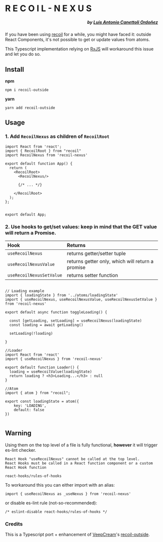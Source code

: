 # R E C O I L - N E X U S 
##### <div align="right">by [Luis Antonio Canettoli Ordoñez](http://luisanton.io)</div>
If you have been using [recoil](https://recoiljs.org/) for a while, you might have faced it: outside React Components, it's not possible to get or update values from atoms.

This Typescript implementation relying on [RxJS](https://rxjs-dev.firebaseapp.com/guide/overview) will workaround this issue and let you do so.

## Install

**npm**

`npm i recoil-outside`

**yarn**

`yarn add recoil-outside`

## Usage

### 1. Add `RecoilNexus` as children of `RecoilRoot`

```tsx
import React from 'react';
import { RecoilRoot } from "recoil"
import RecoilNexus from 'recoil-nexus'

export default function App() {
  return (
    <RecoilRoot>
      <RecoilNexus/>
      
      {/* ... */}
      
    </RecoilRoot>
  );
};


export default App;

```

### 2. Use hooks to get/set values: keep in mind that the GET value will return a Promise.

| Hook | Returns |
| :------------- | :----------- |
| `useRecoilNexus` 	| returns getter/setter tuple 	|
| `useRecoilNexusValue` 	| returns getter only, which will return a promise 	|
| `useRecoilNexusSetValue` 	| returns setter function 	|

```tsx

// Loading example
import { loadingState } from '../atoms/loadingState'
import { useRecoilNexus, useRecoilNexusValue, useRecoilNexusSetValue } from 'recoil-nexus'

export default async function toggleLoading() {

  const [getLoading, setLoading] = useRecoilNexus(loadingState) 
  const loading = await getLoading()
 
  setLoading(!loading)
  
}
```

```tsx
//Loader
import React from 'react'
import { useRecoilNexus } from 'recoil-nexus'

export default function Loader() {
  loading = useRecoilValue(loadingState)
  return loading ? <h3>Loading...</h3> : null
}

```

```tsx
//Atom
import { atom } from "recoil";

export const loadingState = atom({
    key: 'LOADING',
    default: false
})
  
```

## Warning
Using them on the top level of a file is fully functional, **however** it will trigger es-lint checker.

```
React Hook "useRecoilNexus" cannot be called at the top level. 
React Hooks must be called in a React function component or a custom React Hook function  

react-hooks/rules-of-hooks
```

To workaround this you can either import with an alias:

```tsx
import { useRecoilNexus as _useNexus } from 'recoil-nexus'
```

or disable es-lint rule (not-so-recommended):

```tsx
/* eslint-disable react-hooks/rules-of-hooks */
```

### Credits
This is a Typescript port + enhancement of [VeepCream](https://github.com/VeepCream)'s [recoil-outside](https://www.npmjs.com/package/recoil-outside).

